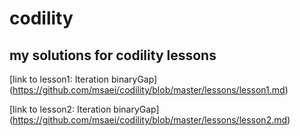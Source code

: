 # codility
## my solutions for codility lessons
[link to lesson1: Iteration binaryGap] (https://github.com/msaei/codility/blob/master/lessons/lesson1.md)

[link to lesson2: Iteration binaryGap] (https://github.com/msaei/codility/blob/master/lessons/lesson2.md)
